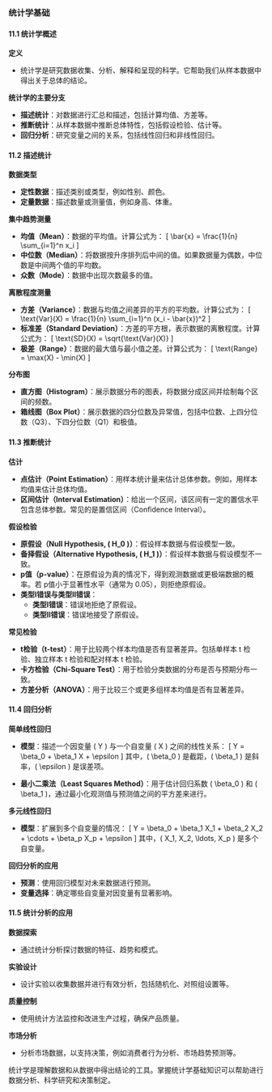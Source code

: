 ### 统计学基础

#### 11.1 统计学概述

**定义**
- 统计学是研究数据收集、分析、解释和呈现的科学。它帮助我们从样本数据中得出关于总体的结论。

**统计学的主要分支**
- **描述统计**：对数据进行汇总和描述，包括计算均值、方差等。
- **推断统计**：从样本数据中推断总体特性，包括假设检验、估计等。
- **回归分析**：研究变量之间的关系，包括线性回归和非线性回归。

#### 11.2 描述统计

**数据类型**
- **定性数据**：描述类别或类型，例如性别、颜色。
- **定量数据**：描述数量或测量值，例如身高、体重。

**集中趋势测量**
- **均值（Mean）**：数据的平均值。计算公式为：
  \[
  \bar{x} = \frac{1}{n} \sum_{i=1}^n x_i
  \]
- **中位数（Median）**：将数据按升序排列后中间的值。如果数据量为偶数，中位数是中间两个值的平均数。
- **众数（Mode）**：数据中出现次数最多的值。

**离散程度测量**
- **方差（Variance）**：数据与均值之间差异的平方的平均数。计算公式为：
  \[
  \text{Var}(X) = \frac{1}{n} \sum_{i=1}^n (x_i - \bar{x})^2
  \]
- **标准差（Standard Deviation）**：方差的平方根，表示数据的离散程度。计算公式为：
  \[
  \text{SD}(X) = \sqrt{\text{Var}(X)}
  \]
- **极差（Range）**：数据的最大值与最小值之差。计算公式为：
  \[
  \text{Range} = \max(X) - \min(X)
  \]

**分布图**
- **直方图（Histogram）**：展示数据分布的图表，将数据分成区间并绘制每个区间的频数。
- **箱线图（Box Plot）**：展示数据的四分位数及异常值，包括中位数、上四分位数（Q3）、下四分位数（Q1）和极值。

#### 11.3 推断统计

**估计**
- **点估计（Point Estimation）**：用样本统计量来估计总体参数。例如，用样本均值来估计总体均值。
- **区间估计（Interval Estimation）**：给出一个区间，该区间有一定的置信水平包含总体参数。常见的是置信区间（Confidence Interval）。

**假设检验**
- **原假设（Null Hypothesis, \( H_0 \)）**：假设样本数据与假设模型一致。
- **备择假设（Alternative Hypothesis, \( H_1 \)）**：假设样本数据与假设模型不一致。
- **p值（p-value）**：在原假设为真的情况下，得到观测数据或更极端数据的概率。若 p值小于显著性水平（通常为 0.05），则拒绝原假设。
- **类型I错误与类型II错误**：
  - **类型I错误**：错误地拒绝了原假设。
  - **类型II错误**：错误地接受了原假设。

**常见检验**
- **t检验（t-test）**：用于比较两个样本均值是否有显著差异。包括单样本 t 检验、独立样本 t 检验和配对样本 t 检验。
- **卡方检验（Chi-Square Test）**：用于检验分类数据的分布是否与预期分布一致。
- **方差分析（ANOVA）**：用于比较三个或更多组样本均值是否有显著差异。

#### 11.4 回归分析

**简单线性回归**
- **模型**：描述一个因变量 \( Y \) 与一个自变量 \( X \) 之间的线性关系：
  \[
  Y = \beta_0 + \beta_1 X + \epsilon
  \]
  其中，\( \beta_0 \) 是截距，\( \beta_1 \) 是斜率，\( \epsilon \) 是误差项。

- **最小二乘法（Least Squares Method）**：用于估计回归系数 \( \beta_0 \) 和 \( \beta_1 \)，通过最小化观测值与预测值之间的平方差来进行。

**多元线性回归**
- **模型**：扩展到多个自变量的情况：
  \[
  Y = \beta_0 + \beta_1 X_1 + \beta_2 X_2 + \cdots + \beta_p X_p + \epsilon
  \]
  其中，\( X_1, X_2, \ldots, X_p \) 是多个自变量。

**回归分析的应用**
- **预测**：使用回归模型对未来数据进行预测。
- **变量选择**：确定哪些自变量对因变量有显著影响。

#### 11.5 统计分析的应用

**数据探索**
- 通过统计分析探讨数据的特征、趋势和模式。

**实验设计**
- 设计实验以收集数据并进行有效分析，包括随机化、对照组设置等。

**质量控制**
- 使用统计方法监控和改进生产过程，确保产品质量。

**市场分析**
- 分析市场数据，以支持决策，例如消费者行为分析、市场趋势预测等。

统计学是理解数据和从数据中得出结论的工具。掌握统计学基础知识可以帮助进行数据分析、科学研究和决策制定。
